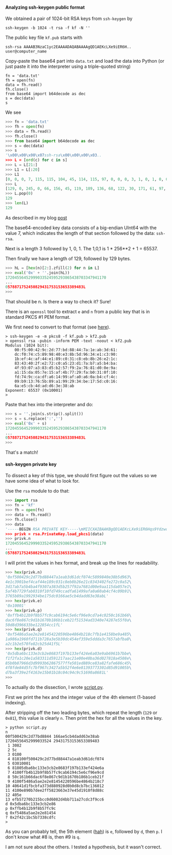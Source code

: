 #### Analyzing ssh-keygen public format

We obtained a pair of 1024-bit RSA keys from `ssh-keygen` by

    ssh-keygen -b 1024 -t rsa -f kf -N ''

The public key file `kf.pub` starts with

```
ssh-rsa AAAAB3NzaC1yc2EAAAADAQABAAAAgQD1AEKcLXe9iER6H..
user@computer_name
```

Copy-paste the base64 part into `data.txt` and load the data into Python (or just paste it into the interpreter using a triple-quoted string)

    fn = 'data.txt'
    fh = open(fn)
    data = fh.read()
    fh.close()
    from base64 import b64decode as dec
    s = dec(data)
    s

We see

```python
>>> fn = 'data.txt'
>>> fh = open(fn)
>>> data = fh.read()
>>> fh.close()
>>> from base64 import b64decode as dec
>>> s = dec(data)
>>> s
'\x00\x00\x00\x07ssh-rsa\x00\x00\x00\x03..
>>> L = [ord(c) for c in s]
>>> L = L[21:]
>>> L1 = L[:20]
>>> L1
[0, 0, 0, 7, 115, 115, 104, 45, 114, 115, 97, 0, 0, 0, 3, 1, 0, 1, 0, 0]
>>> L
[129, 0, 245, 0, 66, 156, 45, 119, 189, 136, 68, 122, 30, 171, 61, 97, 220...
>>> L.pop(0)
129
>>> len(L)
129
```

As described in my blog [post](http://telliott99.blogspot.com/2011/08/dissecting-rsa-keys-in-python-2.html)

The base64-encoded key data consists of a big-endian UInt64 with the value 7, which indicates the length of that section followed by the data:  `ssh-rsa`.

Next is a length 3 followed by 1, 0, 1.  The 1,0,1 is 1 * 256**2 + 1 = 65537.

Then finally we have a length of 129, followed by 129 bytes.


```python
>>> hL = [hex(n)[2:].zfill(2) for n in L]
>>> eval('0x' + ''.join(hL))
17204556452999033524595293865438703347941170
...
0578871752450829431753153653389483L
>>>
```

That should be n.  Is there a way to check it?  Sure!

There is an `openssl` tool to extract `e` and `n` from a public key that is in standard PKCS #1 PEM format.  

We first need to convert to that format (see [here](RSA_key_formats.md)).

```
> ssh-keygen -e -m pkcs8 -f kf.pub > kf2.pub
> openssl rsa -pubin -inform PEM -text -noout < kf2.pub
Modulus (1024 bit):
    00:f5:00:42:9c:2d:77:bd:88:44:7a:1e:ab:3d:61:
    dc:f0:74:c5:89:98:40:e3:8b:5d:96:34:e1:c3:90:
    1b:ef:4c:af:44:e1:89:c0:31:c8:eb:8b:26:e2:1c:
    83:43:40:2f:e2:72:c0:a5:23:d1:7a:b7:a5:b4:ba:
    4f:93:07:a3:83:d5:b2:57:f9:2a:76:81:d0:0e:9a:
    a1:15:da:05:7e:15:af:4b:77:29:fa:b0:31:0f:10:
    fd:74:9c:ca:df:a6:14:99:af:a0:a6:0a:b4:cf:4c:
    09:b9:13:76:5b:89:a1:99:29:34:be:17:5d:c0:16:
    6a:e5:cb:4d:ad:d6:3e:38:ab
Exponent: 65537 (0x10001)
>
```

Paste that hex into the interpreter and do:

```python
>>> s = ''.join(s.strip().split())
>>> s = s.replace(':','')
>>> eval('0x' + s)
17204556452999033524595293865438703347941170
...
0578871752450829431753153653389483L
>>>
```
That's a match!

#### ssh-keygen private key

To dissect a key of this type, we should first figure out the values so we have some idea of what to look for.  

Use the `rsa` module to do that:

```python
>>> import rsa
>>> fn = 'kf'
>>> fh = open(fn)
>>> data = fh.read()
>>> fh.close()
>>> data
'-----BEGIN RSA PRIVATE KEY-----\nMIICXAIBAAKBgQD1AEKcLXe9iER6Hqs9YdzwdMWJmEDji12...
>>> privk = rsa.PrivateKey.load_pkcs1(data)
>>> privk.n
17204556452999033524595293865438703347941170
...
0578871752450829431753153653389483L
```

I will print the values in hex format, and break up the lines for readability. 

``` python
>>> hex(privk.n)
'0xf500429c2d77bd88447a1eab3d61dcf074c5899840e38b5d963\
4e1c3901bef4caf44e189c031c8eb8b26e21c8343402fe272c0a52\
3d17ab7a5b4ba4f9307a383d5b257f92a7681d00e9aa115da057e1\
5af4b7729fab0310f10fd749ccadfa61499afa0a60ab4cf4c09b91\
3765b89a1992934be175dc0166ae5cb4dadd63e38abL'
>>> hex(privk.e)
'0x10001'
>>> hex(privk.p)
'0xffb4b12b9f8b57fc9cab6194c5e6cf96e9cd7a4c0250c161b66\
dac6f8e867c9d1b1670b186b1ceb21f51534ad3340e74287e55f0a\
50d8d396633be122854cc1fL'
>>> hex(privk.q)
'0xf5486a5ae2e2e81454220596be4864b218c7fb1e4158be9a485\
1a986a1960fd711b728a3e5b30dc454ef359e5ddda3c7657abfba8\
a2c1b2e570fe82cb25d41f5L'
>>> hex(privk.d)
'0x5dba6bc133e3cb2e8683f197b133ef424e6a03e9ab6961b7bbe\
f1f2fa1c20e1a583311d591217aac21e00e40ba36d027818a4508e\
85b0b87966d3d9993b62867577ffe501ed889ce83a82fafe686c45\
4f8fde84d5fc7bf967c3427a5b52f4e6e81393773301d85d91005b\
d7ba3f39e2f4163e15b01b18c04c94c9c51690a8681L'
>>>
```

To actually do the dissection, I wrote [script.py](script.py).  

First we print the hex and the integer value of the 4th element (1-based indexing).  

After stripping off the two leading bytes, which repeat the length (`129` or `0x81`), this value is clearly `n`.  Then print the hex for all the values in the key.

``` 
> python script.py 
n
00f500429c2d77bd8844 166ae5cb4dadd63e38ab
17204556452999033524 29431753153653389483
 1 3082
 2 5c
 3 0100
 4 818100f500429c2d77bd88447a1eab3d61dcf074
 5 03010001
 6 81805dba6bc133e3cb2e8683f197b133ef424e6a
 7 4100ffb4b12b9f8b57fc9cab6194c5e6cf96e9cd
 8 50c161b66dac6f8e867c9d1b1670b186b1ceb21f
 9 4100f5486a5ae2e2e81454220596be4864b218c7
10 40641d1fbcbfa373d880928d0b0d8cb7bc136012
11 4100e890b7dee2ff5823663e37e45d1910f8d88c
12 405e
13 efb57270b215bcc0d6082d4bb711a27cdc3f9cc6
d 0x5dba6bc133e3cb2e86
p 0xffb4b12b9f8b57fc9c
q 0xf5486a5ae2e2e81454
? 0x2f42c1bc5b7338cdfc
>
```

As you can probably tell, the 5th element ([hah](https://en.wikipedia.org/wiki/The_Fifth_Element)) is `e`, followed by `d`, then `p`.  I don't know what #8 is, then #9 is `q`.

I am not sure about the others.  I tested a hypothesis, but it wasn't correct.